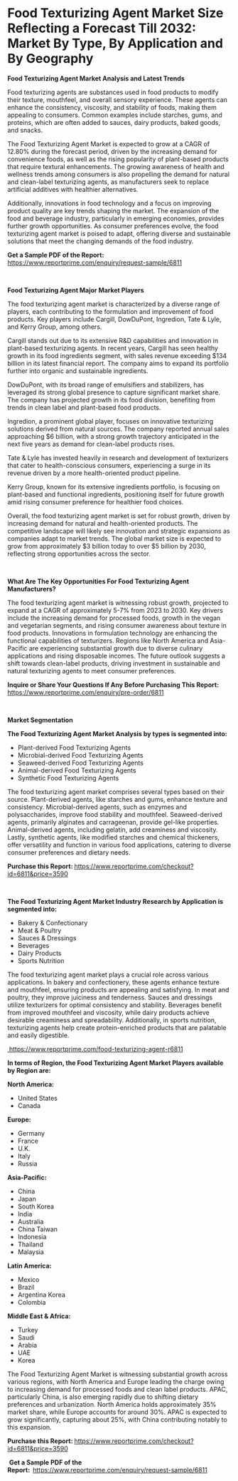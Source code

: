 <p><h1>Food Texturizing Agent Market Size Reflecting a Forecast Till 2032: Market By Type, By Application and By Geography</h1></p><p><strong>Food Texturizing Agent Market Analysis and Latest Trends</strong></p>
<p><p>Food texturizing agents are substances used in food products to modify their texture, mouthfeel, and overall sensory experience. These agents can enhance the consistency, viscosity, and stability of foods, making them appealing to consumers. Common examples include starches, gums, and proteins, which are often added to sauces, dairy products, baked goods, and snacks.</p><p>The Food Texturizing Agent Market is expected to grow at a CAGR of 12.80% during the forecast period, driven by the increasing demand for convenience foods, as well as the rising popularity of plant-based products that require textural enhancements. The growing awareness of health and wellness trends among consumers is also propelling the demand for natural and clean-label texturizing agents, as manufacturers seek to replace artificial additives with healthier alternatives.</p><p>Additionally, innovations in food technology and a focus on improving product quality are key trends shaping the market. The expansion of the food and beverage industry, particularly in emerging economies, provides further growth opportunities. As consumer preferences evolve, the food texturizing agent market is poised to adapt, offering diverse and sustainable solutions that meet the changing demands of the food industry.</p></p>
<p><strong>Get a Sample PDF of the Report:&nbsp;</strong> <a href="https://www.reportprime.com/enquiry/request-sample/6811?utm_campaign=4520&utm_medium=2&utm_source=Github&utm_content=ia&utm_term=16052025&utm_id=food-texturizing-agent">https://www.reportprime.com/enquiry/request-sample/6811</a></p>
<p>&nbsp;</p>
<p><strong>Food Texturizing Agent Major Market Players</strong></p>
<p><p>The food texturizing agent market is characterized by a diverse range of players, each contributing to the formulation and improvement of food products. Key players include Cargill, DowDuPont, Ingredion, Tate & Lyle, and Kerry Group, among others.</p><p>Cargill stands out due to its extensive R&D capabilities and innovation in plant-based texturizing agents. In recent years, Cargill has seen healthy growth in its food ingredients segment, with sales revenue exceeding $134 billion in its latest financial report. The company aims to expand its portfolio further into organic and sustainable ingredients.</p><p>DowDuPont, with its broad range of emulsifiers and stabilizers, has leveraged its strong global presence to capture significant market share. The company has projected growth in its food division, benefiting from trends in clean label and plant-based food products. </p><p>Ingredion, a prominent global player, focuses on innovative texturizing solutions derived from natural sources. The company reported annual sales approaching $6 billion, with a strong growth trajectory anticipated in the next five years as demand for clean-label products rises.</p><p>Tate & Lyle has invested heavily in research and development of texturizers that cater to health-conscious consumers, experiencing a surge in its revenue driven by a more health-oriented product pipeline. </p><p>Kerry Group, known for its extensive ingredients portfolio, is focusing on plant-based and functional ingredients, positioning itself for future growth amid rising consumer preference for healthier food choices. </p><p>Overall, the food texturizing agent market is set for robust growth, driven by increasing demand for natural and health-oriented products. The competitive landscape will likely see innovation and strategic expansions as companies adapt to market trends. The global market size is expected to grow from approximately $3 billion today to over $5 billion by 2030, reflecting strong opportunities across the sector.</p></p>
<p>&nbsp;</p>
<p><strong>What Are The Key Opportunities For Food Texturizing Agent Manufacturers?</strong></p>
<p><p>The food texturizing agent market is witnessing robust growth, projected to expand at a CAGR of approximately 5-7% from 2023 to 2030. Key drivers include the increasing demand for processed foods, growth in the vegan and vegetarian segments, and rising consumer awareness about texture in food products. Innovations in formulation technology are enhancing the functional capabilities of texturizers. Regions like North America and Asia-Pacific are experiencing substantial growth due to diverse culinary applications and rising disposable incomes. The future outlook suggests a shift towards clean-label products, driving investment in sustainable and natural texturizing agents to meet consumer preferences.</p></p>
<p><strong>Inquire or Share Your Questions If Any Before Purchasing This Report:</strong> <a href="https://www.reportprime.com/enquiry/pre-order/6811?utm_campaign=4520&utm_medium=2&utm_source=Github&utm_content=ia&utm_term=16052025&utm_id=food-texturizing-agent">https://www.reportprime.com/enquiry/pre-order/6811</a></p>
<p>&nbsp;</p>
<p><strong>Market Segmentation</strong></p>
<p><strong>The Food Texturizing Agent Market Analysis by types is segmented into:</strong></p>
<p><ul><li>Plant-derived Food Texturizing Agents</li><li>Microbial-derived Food Texturizing Agents</li><li>Seaweed-derived Food Texturizing Agents</li><li>Animal-derived Food Texturizing Agents</li><li>Synthetic Food Texturizing Agents</li></ul></p>
<p><p>The food texturizing agent market comprises several types based on their source. Plant-derived agents, like starches and gums, enhance texture and consistency. Microbial-derived agents, such as enzymes and polysaccharides, improve food stability and mouthfeel. Seaweed-derived agents, primarily alginates and carrageenan, provide gel-like properties. Animal-derived agents, including gelatin, add creaminess and viscosity. Lastly, synthetic agents, like modified starches and chemical thickeners, offer versatility and function in various food applications, catering to diverse consumer preferences and dietary needs.</p></p>
<p><strong>Purchase this Report:&nbsp;</strong><a href="https://www.reportprime.com/checkout?id=6811&price=3590&utm_campaign=4520&utm_medium=2&utm_source=Github&utm_content=ia&utm_term=16052025&utm_id=food-texturizing-agent">https://www.reportprime.com/checkout?id=6811&price=3590</a></p>
<p>&nbsp;</p>
<p><strong>The Food Texturizing Agent Market Industry Research by Application is segmented into:</strong></p>
<p><ul><li>Bakery & Confectionary</li><li>Meat & Poultry</li><li>Sauces & Dressings</li><li>Beverages</li><li>Dairy Products</li><li>Sports Nutrition</li></ul></p>
<p><p>The food texturizing agent market plays a crucial role across various applications. In bakery and confectionery, these agents enhance texture and mouthfeel, ensuring products are appealing and satisfying. In meat and poultry, they improve juiciness and tenderness. Sauces and dressings utilize texturizers for optimal consistency and stability. Beverages benefit from improved mouthfeel and viscosity, while dairy products achieve desirable creaminess and spreadability. Additionally, in sports nutrition, texturizing agents help create protein-enriched products that are palatable and easily digestible.</p></p>
<p><a href="https://www.reportprime.com/food-texturizing-agent-r6811?utm_campaign=4520&utm_medium=2&utm_source=Github&utm_content=ia&utm_term=16052025&utm_id=food-texturizing-agent">&nbsp;https://www.reportprime.com/food-texturizing-agent-r6811</a></p>
<p><strong>In terms of Region, the Food Texturizing Agent Market Players available by Region are:</strong></p>
<p>
    <p> <strong> North America: </strong>
        <ul>
            <li>United States</li>
            <li>Canada</li>
        </ul>
        </p> 
    <p> <strong> Europe: </strong>
        <ul>
            <li>Germany</li>
            <li>France</li>
            <li>U.K.</li>
            <li>Italy</li>
            <li>Russia</li>
        </ul>
        </p> 
    <p> <strong> Asia-Pacific: </strong>
        <ul>
            <li>China</li>
            <li>Japan</li>
            <li>South Korea</li>
            <li>India</li>
            <li>Australia</li>
            <li>China Taiwan</li>
            <li>Indonesia</li>
            <li>Thailand</li>
            <li>Malaysia</li>
        </ul>
        </p> 
    <p> <strong> Latin America: </strong>
        <ul>
            <li>Mexico</li>
            <li>Brazil</li>
            <li>Argentina Korea</li>
            <li>Colombia</li>
        </ul>
        </p> 
    <p> <strong> Middle East & Africa: </strong>
        <ul>
            <li>Turkey</li>
            <li>Saudi</li>
            <li>Arabia</li>
            <li>UAE</li>
            <li>Korea</li>
        </ul>
    </p>
    </p>
<p><p>The Food Texturizing Agent Market is witnessing substantial growth across various regions, with North America and Europe leading the charge owing to increasing demand for processed foods and clean label products. APAC, particularly China, is also emerging rapidly due to shifting dietary preferences and urbanization. North America holds approximately 35% market share, while Europe accounts for around 30%. APAC is expected to grow significantly, capturing about 25%, with China contributing notably to this expansion.</p></p>
<p><strong>Purchase this Report: </strong><a href="https://www.reportprime.com/checkout?id=6811&price=3590&utm_campaign=4520&utm_medium=2&utm_source=Github&utm_content=ia&utm_term=16052025&utm_id=food-texturizing-agent">https://www.reportprime.com/checkout?id=6811&price=3590</a></p>
<p>&nbsp;<strong>Get a Sample PDF of the Report:&nbsp;&nbsp;</strong><a href="https://www.reportprime.com/enquiry/request-sample/6811?utm_campaign=4520&utm_medium=2&utm_source=Github&utm_content=ia&utm_term=16052025&utm_id=food-texturizing-agent">https://www.reportprime.com/enquiry/request-sample/6811</a></p>
<p><strong></strong></p>
<p><p></p><p></p><p></p></p>